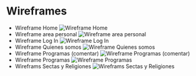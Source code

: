 # Wireframes

<!--
Recoged en este documento un listado con enlaces a los diferentes
wireframes que creéis para el proyecto web
-->

* Wireframe Home
![Wireframe Home](https://github.com/DeustoPWEB2020/documentacion-grupo2/blob/Wireframe/maquetacion/Wireframe%20home.jpeg)
* Wireframe area personal
![Wireframe area personal](https://github.com/DeustoPWEB2020/documentacion-grupo2/blob/Wireframe/maquetacion/Wireframe%20area%20personal.jpeg)
* Wireframe Log In
![Wireframe Log In](https://github.com/DeustoPWEB2020/documentacion-grupo2/blob/Wireframe/maquetacion/Wireframe%20log%20in.jpeg)
* Wireframe Quienes somos
![Wireframe Quienes somos](https://github.com/DeustoPWEB2020/documentacion-grupo2/blob/Wireframe/maquetacion/Wireframe%20quienes%20somos.jpeg)
* Wireframe Programas (comentar)
![Wireframe Programas (comentar)](https://github.com/DeustoPWEB2020/documentacion-grupo2/blob/Wireframe/maquetacion/Wireframes%20programas%20comentar.jpeg)
* Wireframe Programas
![Wireframe Programas](https://github.com/DeustoPWEB2020/documentacion-grupo2/blob/Wireframe/maquetacion/Wireframes%20programas.jpeg)
* Wireframs Sectas y Religiones
![Wireframs Sectas y Religiones](https://github.com/DeustoPWEB2020/documentacion-grupo2/blob/Wireframe/maquetacion/Wireframes%20sectas%20y%20religiones.jpeg)